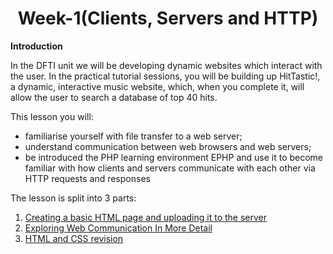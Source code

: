 <h1 align="center">Week-1(Clients, Servers and HTTP)</h1>

**Introduction**

In the DFTI unit we will be developing dynamic websites which interact with
the user. In the practical tutorial sessions, you will be building up
HitTastic!, a dynamic, interactive music website, which, when you complete
it, will allow the user to search a database of top 40 hits.

This lesson you will: 
- familiarise yourself with file transfer to a web server;
- understand communication between web browsers and web servers;
- be introduced the PHP learning environment EPHP and use it to become
familiar with how clients and servers communicate with each other via HTTP
requests and responses

The lesson is split into 3 parts:  
1. [Creating a basic HTML page and uploading it to the server](part-1)
2. [Exploring Web Communication In More Detail](part-2)
3. [HTML and CSS revision](part-3)
